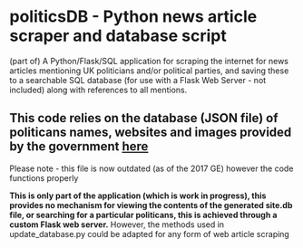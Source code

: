 # politicsDB - Python news article scraper and database script
(part of) A Python/Flask/SQL application for scraping the internet for news articles mentioning UK politicians and/or political parties, and saving these to a searchable SQL database (for use with a Flask Web Server - not included) along with references to all mentions.

## This code relies on the database (JSON file) of politicans names, websites and images provided by the government [here](http://eldaddp.azurewebsites.net/commonsmembers.json?_pageSize=2000&_page=0&_view=members)
Please note - this file is now outdated (as of the 2017 GE) however the code functions properly 

**This is only part of the application (which is work in progress), this provides no mechanism for viewing the contents of the generated site.db file, or searching for a particular politicans, this is achieved through a custom Flask web server.** However, the methods used in update_database.py could be adapted for any form of web article scraping

